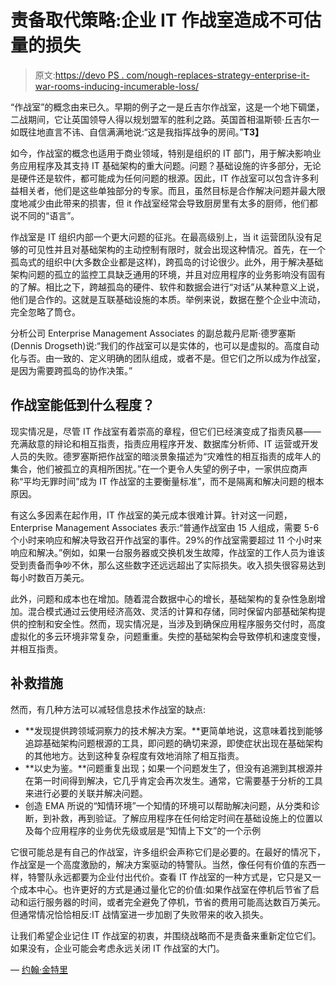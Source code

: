 # 责备取代策略:企业 IT 作战室造成不可估量的损失

> 原文:[https://devo PS . com/nough-replaces-strategy-enterprise-it-war-rooms-inducing-incumerable-loss/](https://devops.com/blame-replaces-strategy-enterprise-it-war-rooms-causing-incalculable-losses/)

“作战室”的概念由来已久。早期的例子之一是丘吉尔作战室，这是一个地下碉堡，二战期间，它让英国领导人得以规划盟军的胜利之路。英国首相温斯顿·丘吉尔一如既往地直言不讳、自信满满地说:“这是我指挥战争的房间。”**T3】**

如今，作战室的概念也适用于商业领域，特别是组织的 IT 部门，用于解决影响业务应用程序及其支持 IT 基础架构的重大问题。问题？基础设施的许多部分，无论是硬件还是软件，都可能成为任何问题的根源。因此，IT 作战室可以包含许多利益相关者，他们是这些单独部分的专家。而且，虽然目标是合作解决问题并最大限度地减少由此带来的损害，但 it 作战室经常会导致厨房里有太多的厨师，他们都说不同的“语言”。

作战室是 IT 组织内部一个更大问题的征兆。在最高级别上，当 it 运营团队没有足够的可见性并且对基础架构的主动控制有限时，就会出现这种情况。首先，在一个孤岛式的组织中(大多数企业都是这样)，跨孤岛的讨论很少。此外，用于解决基础架构问题的孤立的监控工具缺乏通用的环境，并且对应用程序的业务影响没有固有的了解。相比之下，跨越孤岛的硬件、软件和数据会进行“对话”从某种意义上说，他们是合作的。这就是互联基础设施的本质。举例来说，数据在整个企业中流动，完全忽略了筒仓。

分析公司 Enterprise Management Associates 的副总裁丹尼斯·德罗塞斯(Dennis Drogseth)说:“我们的作战室可以是实体的，也可以是虚拟的。高度自动化与否。由一致的、定义明确的团队组成，或者不是。但它们之所以成为作战室，是因为需要跨孤岛的协作决策。”

## 作战室能低到什么程度？

现实情况是，尽管 IT 作战室有着崇高的章程，但它们已经演变成了指责风暴——充满敌意的辩论和相互指责，指责应用程序开发、数据库分析师、IT 运营或开发人员的失败。德罗塞斯把作战室的暗淡景象描述为“灾难性的相互指责的成年人的集合，他们被孤立的真相所困扰。”在一个更令人失望的例子中，一家供应商声称“平均无罪时间”成为 IT 作战室的主要衡量标准”，而不是隔离和解决问题的根本原因。

有这么多因素在起作用，IT 作战室的美元成本很难计算。针对这一问题，Enterprise Management Associates 表示:“普通作战室由 15 人组成，需要 5-6 个小时来响应和解决导致召开作战室的事件。29%的作战室需要超过 11 个小时来响应和解决。”例如，如果一台服务器或交换机发生故障，作战室的工作人员为谁该受到责备而争吵不休，那么这些数字还远远超出了实际损失。收入损失很容易达到每小时数百万美元。

此外，问题和成本也在增加。随着混合数据中心的增长，基础架构的复杂性急剧增加。混合模式通过云使用经济高效、灵活的计算和存储，同时保留内部基础架构提供的控制和安全性。然而，现实情况是，当涉及到确保应用程序服务交付时，高度虚拟化的多云环境非常复杂，问题重重。失控的基础架构会导致停机和速度变慢，并相互指责。

## **补救措施**

然而，有几种方法可以减轻信息技术作战室的缺点:

*   **发现提供跨领域洞察力的技术解决方案。**更简单地说，这意味着找到能够追踪基础架构问题根源的工具，即问题的确切来源，即使症状出现在基础架构的其他地方。达到这种复杂程度有效地消除了相互指责。
*   **以史为鉴。**问题重复出现；如果一个问题发生了，但没有追溯到其根源并在第一时间得到解决，它几乎肯定会再次发生。通常，它需要基于分析的工具来进行必要的关联并解决问题。
*   创造 EMA 所说的“知情环境”一个知情的环境可以帮助解决问题，从分类和诊断，到补救，再到验证。了解应用程序在任何给定时间在基础设施上的位置以及每个应用程序的业务优先级或层是“知情上下文”的一个示例

它很可能总是有自己的作战室，许多组织会声称它们是必要的。在最好的情况下，作战室是一个高度激励的，解决方案驱动的特警队。当然，像任何有价值的东西一样，特警队永远都要为企业付出代价。查看 IT 作战室的一种方式是，它只是又一个成本中心。也许更好的方式是通过量化它的价值:如果作战室在停机后节省了启动和运行服务器的时间，或者完全避免了停机，节省的费用可能高达数百万美元。但通常情况恰恰相反:IT 战情室进一步加剧了失败带来的收入损失。

让我们希望企业记住 IT 作战室的初衷，并围绕战略而不是责备来重新定位它们。如果没有，企业可能会考虑永远关闭 IT 作战室的大门。

— [约翰·金特里](https://devops.com/author/john-gentry/)